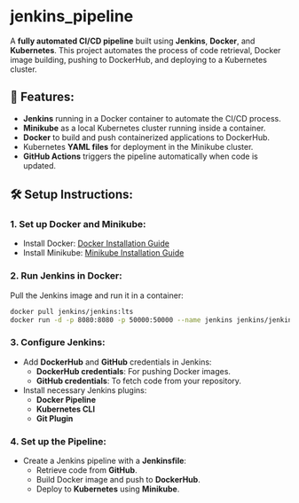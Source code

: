 # jenkins_pipeline

A **fully automated CI/CD pipeline** built using **Jenkins**, **Docker**, and **Kubernetes**. This project automates the process of code retrieval, Docker image building, pushing to DockerHub, and deploying to a Kubernetes cluster.

## 🚀 Features:
- **Jenkins** running in a Docker container to automate the CI/CD process.
- **Minikube** as a local Kubernetes cluster running inside a container.
- **Docker** to build and push containerized applications to DockerHub.
- Kubernetes **YAML files** for deployment in the Minikube cluster.
- **GitHub Actions** triggers the pipeline automatically when code is updated.

## 🛠️ Setup Instructions:

### 1. **Set up Docker and Minikube**:
   - Install Docker: [Docker Installation Guide](https://docs.docker.com/get-docker/)
   - Install Minikube: [Minikube Installation Guide](https://minikube.sigs.k8s.io/docs/)

### 2. **Run Jenkins in Docker**:
   Pull the Jenkins image and run it in a container:
   ```bash
   docker pull jenkins/jenkins:lts
   docker run -d -p 8080:8080 -p 50000:50000 --name jenkins jenkins/jenkins:lts
   ```

### 3. **Configure Jenkins**:
   - Add **DockerHub** and **GitHub** credentials in Jenkins:
     - **DockerHub credentials**: For pushing Docker images.
     - **GitHub credentials**: To fetch code from your repository.
   - Install necessary Jenkins plugins:
     - **Docker Pipeline**
     - **Kubernetes CLI**
     - **Git Plugin**

### 4. **Set up the Pipeline**:
   - Create a Jenkins pipeline with a **Jenkinsfile**:
     - Retrieve code from **GitHub**.
     - Build Docker image and push to **DockerHub**.
     - Deploy to **Kubernetes** using **Minikube**.

